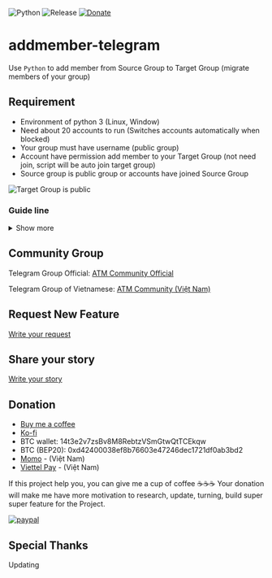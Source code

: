 
![Python](https://img.shields.io/static/v1?label=Python&message=3.9.2&color=306998&logo=python&logoColor=white)
![Release](https://img.shields.io/static/v1?label=Release&message=v2.0&color=306998)
[![Donate](https://img.shields.io/badge/donate-buymeacoffee-green)](https://www.buymeacoffee.com/heva)

# addmember-telegram
Use `Python` to add member from Source Group to Target Group (migrate members of your group)


## Requirement
* Environment of python 3 (Linux, Window)
* Need about 20 accounts to run (Switches accounts automatically when blocked)
* Your group must have username (public group)
* Account have permission add member to your Target Group (not need join, script will be auto join target group)
* Source group is public group or accounts have joined Source Group

![Target Group is public](images/public-group.png)

### Guide line

<details>
  <summary>Show more</summary>

  Note: On Window, use `pip` instead of `pip3`, `python` instead of `python3`
  
 * Step 1: Install package `telethon` `readchar`
 ```
 pip3 install telethon
 
 pip3 install readchar
 ```

 or

 ```
 pip3 install -r requirements.txt
 ```

 Note: 
 
 * Step 2: create file config.json base on config.example.json
 
 
 ```
 {
  "group_source": "atmcommunityvn",
  "group_target": "ATMCommunityOfficial",
  "api_id": 1234566,
  "api_hash": "57c6f3c72c2f21676d53be2eXXXXXX",
  "from_date_active": "20201114",
  "accounts": [
    "+84Heva",
    "+84Love",
    "+84Have"
  ]
}
 ```
 > `group_source`: username of Group Source

 > `group_target`: username of Group Target

 > `api_id` and `api_hash`: Need only one (`api_id` and `api_hash`), how to get them: create an app in https://my.telegram.org/apps and copy the `api_id` and  `api_hash` into the config file

 > `group_target`: username of Group Target

 > `accounts`: list String of your phones


 * Step 3: After setting up your `config.json`, run `python3 init_session.py`, enter phone and the code you received

 ![Init session](images/step1.png)

 * Step 4: run `python3 get_members.py` to get data user and save file in folder `data` with path: `data/atmcommunityvn.json` (`atmcommunityvn` is username's Source Group)


 ```
 {
    "user_id": 847587728,
    "access_hash": 2393668282771176567,
    "username": None
 }
 ```

 Use `user_id` and `access_hash` to add member. Use username have also use to add member, but something use not have username

 One folder is created in folder `data` and have some file `.json` save data of members. If you change accounts (add more account) you need re-run `python3 get_members.py`.


 * Step 4: run `python add_members.py` to add member from `group_source` to `group_target`
 Logic: 
	* after adding 1 member, sleep 120s / total_client. If you have 2 accounts, it will sleep 60s
	* after each account adds 35 members --> sleep 2 hours
	* Remove account when there is a Flood, Flood Wait Error
	* Break if there are no more accounts

 Note: If your account gets blocked, go to https://web.telegram.org/k/#@SpamBot and chat /start to see the time the ban would be lifted

 ![Get data](images/block.png)

 If your account is not blocked, but error `FloodWaitError`, in Terminal like as:

 ![FloodWaitError](images/flood-wait.png)

 and you must wait 77464 seconds
 
 > You can Stop The script By crtl+z or crtl+c. type y

 Note: current_count.txt save current index. If It is interupt, please check number index in file. If note current index (base on log in Terminal), edit it to correct and re-run.

 ![Current index](images/current-index.png)

</details>


## Community Group

Telegram Group Official: [ATM Community Official](https://t.me/amtcommunityoffcial)

Telegram Group of Vietnamese: [ATM Community (Việt Nam)](https://t.me/atmcommunityvn)

## Request New Feature
[Write your request](https://github.com/south1907/addmember-telegram/discussions/72)

## Share your story
[Write your story](https://github.com/south1907/addmember-telegram/discussions/74)

## Donation
- [Buy me a coffee](https://www.buymeacoffee.com/heva)
- [Ko-fi](https://ko-fi.com/hevapham)
- BTC wallet: 14t3e2v7zsBv8M8RebtzVSmGtwQtTCEkqw
- BTC (BEP20): 0xd42400038ef8b76603e47246dec1721df0ab3bd2
- [Momo](https://me.momo.vn/AEI7uDFysmI9iBT8i8IR) - (Việt Nam)
- [Viettel Pay](https://vtpay.page.link/GNUPHZyJx2JU2xN6A) - (Việt Nam)

If this project help you, you can give me a cup of coffee ☕☕☕
Your donation will make me have more motivation to research, update, turning, build super super feature for the Project.


[![paypal](https://www.paypalobjects.com/en_US/i/btn/btn_donateCC_LG.gif)](https://ko-fi.com/hevapham)

## Special Thanks

Updating